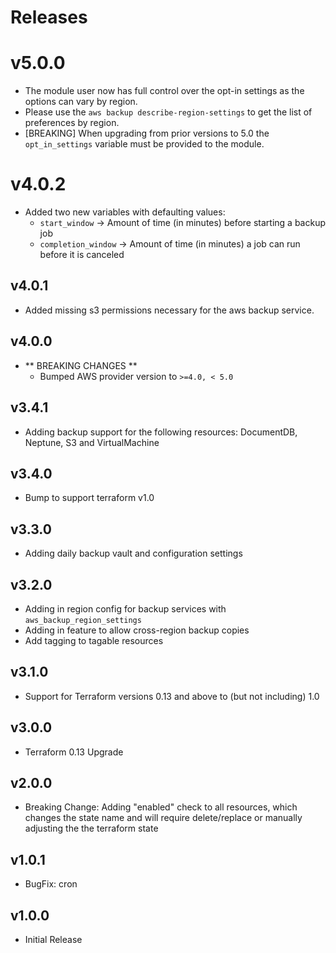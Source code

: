 # Releases

# v5.0.0

- The module user now has full control over the opt-in settings as the options can vary by region.
- Please use the `aws backup describe-region-settings` to get the list of preferences by region.
- [BREAKING] When upgrading from prior versions to 5.0 the `opt_in_settings` variable must be provided to the module.

# v4.0.2

- Added two new variables with defaulting values:
  - `start_window` -> Amount of time (in minutes) before starting a backup job
  - `completion_window` -> Amount of time (in minutes) a job can run before it is canceled

## v4.0.1

- Added missing s3 permissions necessary for the aws backup service.

## v4.0.0

- ** BREAKING CHANGES **
  - Bumped AWS provider version to `>=4.0, < 5.0`

## v3.4.1
* Adding backup support for the following resources: DocumentDB, Neptune, S3 and VirtualMachine

## v3.4.0
* Bump to support terraform v1.0

## v3.3.0
* Adding daily backup vault and configuration settings

## v3.2.0

* Adding in region config for backup services with `aws_backup_region_settings`
* Adding in feature to allow cross-region backup copies
* Add tagging to tagable resources

## v3.1.0

* Support for Terraform versions 0.13 and above to (but not including) 1.0

## v3.0.0

* Terraform 0.13 Upgrade

## v2.0.0

* Breaking Change: Adding "enabled" check to all resources, which changes the state name and will require delete/replace or manually adjusting the the terraform state

## v1.0.1

* BugFix: cron

## v1.0.0

* Initial Release
